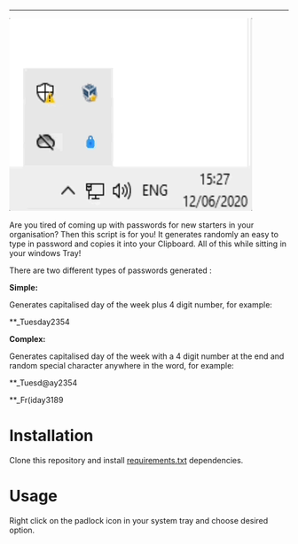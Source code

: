 
---

![alt text](https://github.com/kkarwowski/Gifs/blob/master/password_generator.gif  "GIF showing the script")


Are you tired of coming up with passwords for new starters in your organisation? Then this script is for you! It generates randomly an easy to type in password and copies it into your Clipboard. All of this while sitting in your windows Tray!

There are two different types of passwords generated :

**Simple:**

Generates capitalised day of the week plus 4 digit number, for example:

**_Tuesday2354


**Complex:**

Generates capitalised day of the week with a 4 digit number at the end and random special character anywhere in the word, for example:

**_Tuesd@ay2354

**_Fr(iday3189


# Installation

Clone this repository and install [requirements.txt](requirements.txt) dependencies.

# Usage

Right click on the padlock icon in your system tray and choose desired option.


```

```
